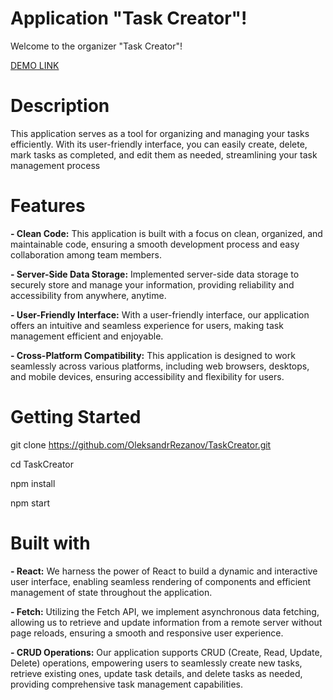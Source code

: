 # Application "Task Creator"!
Welcome to the organizer "Task Creator"!

[DEMO LINK](https://OleksandrRezanov.github.io/TaskCreator/)

# Description

This application serves as a tool for organizing and managing your tasks efficiently. With its user-friendly interface, you can easily create, delete, mark tasks as completed, and edit them as needed, streamlining your task management process

# Features

**- Clean Code:** This application is built with a focus on clean, organized, and maintainable code, ensuring a smooth development process and easy collaboration among team members.

**- Server-Side Data Storage:** Implemented server-side data storage to securely store and manage your information, providing reliability and accessibility from anywhere, anytime.

**- User-Friendly Interface:** With a user-friendly interface, our application offers an intuitive and seamless experience for users, making task management efficient and enjoyable.

**- Cross-Platform Compatibility:** This application is designed to work seamlessly across various platforms, including web browsers, desktops, and mobile devices, ensuring accessibility and flexibility for users.

# Getting Started

git clone https://github.com/OleksandrRezanov/TaskCreator.git

cd TaskCreator

npm install

npm start

# Built with

**- React:** We harness the power of React to build a dynamic and interactive user interface, enabling seamless rendering of components and efficient management of state throughout the application.

**- Fetch:** Utilizing the Fetch API, we implement asynchronous data fetching, allowing us to retrieve and update information from a remote server without page reloads, ensuring a smooth and responsive user experience.

**- CRUD Operations:** Our application supports CRUD (Create, Read, Update, Delete) operations, empowering users to seamlessly create new tasks, retrieve existing ones, update task details, and delete tasks as needed, providing comprehensive task management capabilities.

